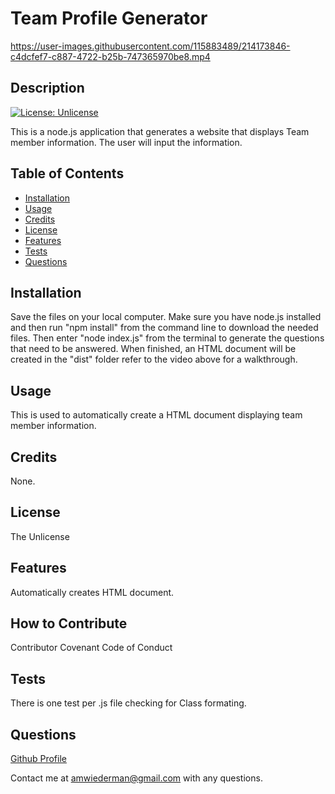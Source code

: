 # Team Profile Generator



https://user-images.githubusercontent.com/115883489/214173846-c4dcfef7-c887-4722-b25b-747365970be8.mp4



## Description
[![License: Unlicense](https://img.shields.io/badge/license-Unlicense-blue.svg)](http://unlicense.org/)

This is a node.js application that generates a website that displays Team member information. The user will input the information.
## Table of Contents 

- [Installation](#installation)
- [Usage](#usage)
- [Credits](#credits)
- [License](#license)
- [Features](#features)
- [Tests](#tests)
- [Questions](#questions)

## Installation
Save the files on your local computer. Make sure you have node.js installed and then run "npm install" from the command line to download the needed files. Then enter "node index.js" from the terminal to generate the questions that need to be answered. When finished, an HTML document will be created in the "dist" folder refer to the video above for a walkthrough. 
## Usage
This is used to automatically create a HTML document displaying team member information.
## Credits
None.
## License
The Unlicense
## Features
Automatically creates HTML document.
## How to Contribute

Contributor Covenant Code of Conduct

## Tests
There is one test per .js file checking for Class formating.

## Questions
[Github Profile](https://github.com/AlexWiederman)

Contact me at amwiederman@gmail.com with any questions.
